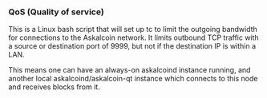 ### QoS (Quality of service) ###

This is a Linux bash script that will set up tc to limit the outgoing bandwidth for connections to the Askalcoin network. It limits outbound TCP traffic with a source or destination port of 9999, but not if the destination IP is within a LAN.

This means one can have an always-on askalcoind instance running, and another local askalcoind/askalcoin-qt instance which connects to this node and receives blocks from it.
